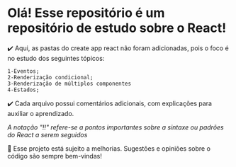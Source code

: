 # Olá! Esse repositório é um repositório de estudo sobre o React!

✔️ Aqui, as pastas do create app react não foram adicionadas, pois o foco é no estudo dos seguintes tópicos:

    1-Eventos;
    2-Renderização condicional;
    3-Renderização de múltiplos componentes
    4-Estados;
 
✔️ Cada arquivo possui comentários adicionais, com explicações para auxiliar o aprendizado.

_A notação "!!" refere-se a pontos importantes sobre a sintaxe ou padrões do React a serem seguidos_

🌱 Esse projeto está sujeito a melhorias. Sugestões e opiniões sobre o código são sempre bem-vindas!